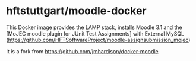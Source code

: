 hftstuttgart/moodle-docker
==========================

This Docker image provides the LAMP stack, installs Moodle 3.1 and the [MoJEC moodle plugin for JUnit Test Assignments] with External MySQL (https://github.com/HFTSoftwareProject/moodle-assignsubmission_mojec)

It is a fork from https://github.com/jmhardison/docker-moodle
